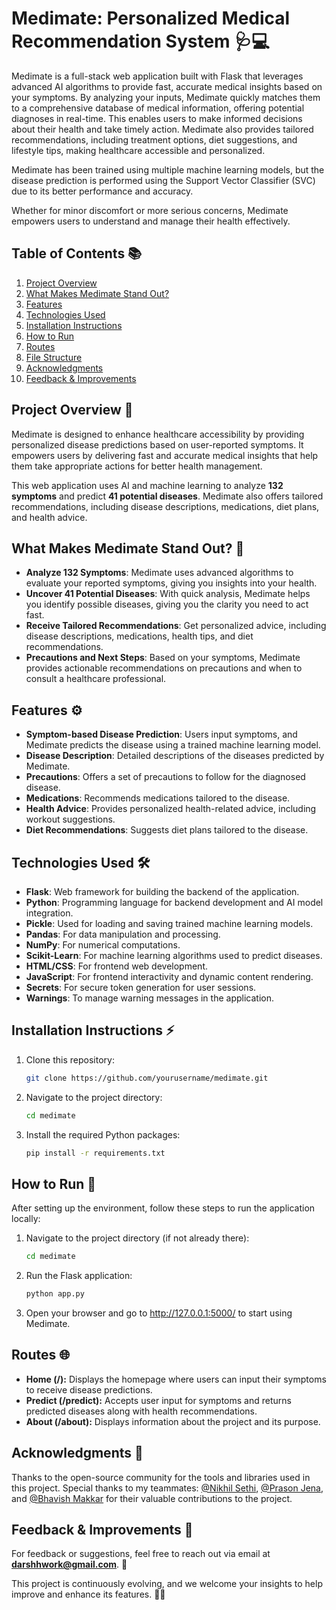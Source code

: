 # Medimate: Personalized Medical Recommendation System 🩺💻

Medimate is a full-stack web application built with Flask that leverages advanced AI algorithms to provide fast, accurate medical insights based on your symptoms. By analyzing your inputs, Medimate quickly matches them to a comprehensive database of medical information, offering potential diagnoses in real-time. This enables users to make informed decisions about their health and take timely action. Medimate also provides tailored recommendations, including treatment options, diet suggestions, and lifestyle tips, making healthcare accessible and personalized.

Medimate has been trained using multiple machine learning models, but the disease prediction is performed using the Support Vector Classifier (SVC) due to its better performance and accuracy.

Whether for minor discomfort or more serious concerns, Medimate empowers users to understand and manage their health effectively.

## Table of Contents 📚
1. [Project Overview](#project-overview)
2. [What Makes Medimate Stand Out?](#what-makes-medimate-stand-out)
3. [Features](#features)
4. [Technologies Used](#technologies-used)
5. [Installation Instructions](#installation-instructions)
6. [How to Run](#how-to-run)
7. [Routes](#routes)
8. [File Structure](#file-structure)
9. [Acknowledgments](#acknowledgments)
10. [Feedback & Improvements](#feedback--improvements)

## Project Overview 🚀
Medimate is designed to enhance healthcare accessibility by providing personalized disease predictions based on user-reported symptoms. It empowers users by delivering fast and accurate medical insights that help them take appropriate actions for better health management.

This web application uses AI and machine learning to analyze **132 symptoms** and predict **41 potential diseases**. Medimate also offers tailored recommendations, including disease descriptions, medications, diet plans, and health advice.

## What Makes Medimate Stand Out? 🌟
- **Analyze 132 Symptoms**: Medimate uses advanced algorithms to evaluate your reported symptoms, giving you insights into your health.
- **Uncover 41 Potential Diseases**: With quick analysis, Medimate helps you identify possible diseases, giving you the clarity you need to act fast.
- **Receive Tailored Recommendations**: Get personalized advice, including disease descriptions, medications, health tips, and diet recommendations.
- **Precautions and Next Steps**: Based on your symptoms, Medimate provides actionable recommendations on precautions and when to consult a healthcare professional.

## Features ⚙️
- **Symptom-based Disease Prediction**: Users input symptoms, and Medimate predicts the disease using a trained machine learning model.
- **Disease Description**: Detailed descriptions of the diseases predicted by Medimate.
- **Precautions**: Offers a set of precautions to follow for the diagnosed disease.
- **Medications**: Recommends medications tailored to the disease.
- **Health Advice**: Provides personalized health-related advice, including workout suggestions.
- **Diet Recommendations**: Suggests diet plans tailored to the disease.

## Technologies Used 🛠️
- **Flask**: Web framework for building the backend of the application.
- **Python**: Programming language for backend development and AI model integration.
- **Pickle**: Used for loading and saving trained machine learning models.
- **Pandas**: For data manipulation and processing.
- **NumPy**: For numerical computations.
- **Scikit-Learn**: For machine learning algorithms used to predict diseases.
- **HTML/CSS**: For frontend web development.
- **JavaScript**: For frontend interactivity and dynamic content rendering.
- **Secrets**: For secure token generation for user sessions.
- **Warnings**: To manage warning messages in the application.

## Installation Instructions ⚡
1. Clone this repository:
   
   ```bash
   git clone https://github.com/yourusername/medimate.git
   
3. Navigate to the project directory:
   
   ```bash
   cd medimate

5. Install the required Python packages:
   
   ```bash
   pip install -r requirements.txt

## How to Run 🚀
After setting up the environment, follow these steps to run the application locally:
1. Navigate to the project directory (if not already there):

   ```bash
   cd medimate

2. Run the Flask application:
   
   ```bash
   python app.py
3. Open your browser and go to http://127.0.0.1:5000/ to start using Medimate.

## Routes 🌐
* **Home (/):** Displays the homepage where users can input their symptoms to receive disease predictions.
* **Predict (/predict):** Accepts user input for symptoms and returns predicted diseases along with health recommendations.
* **About (/about):** Displays information about the project and its purpose.

## Acknowledgments 🙏
Thanks to the open-source community for the tools and libraries used in this project.
Special thanks to my teammates: [@Nikhil Sethi](https://github.com/whonikhilsethi), [@Prason Jena](https://github.com/Prason2912), and [@Bhavish Makkar](https://github.com/Bhavish-Makkar) for their valuable contributions to the project.

## Feedback & Improvements 💬

For feedback or suggestions, feel free to reach out via email at **darshhwork@gmail.com**. 📧

This project is continuously evolving, and we welcome your insights to help improve and enhance its features. 🚀💡









